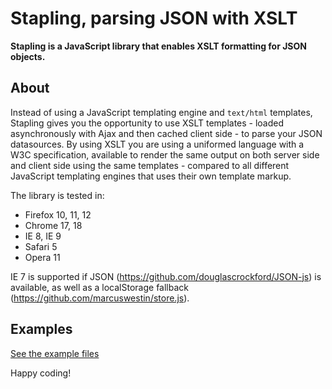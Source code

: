 # Stapling, parsing JSON with XSLT
**Stapling is a JavaScript library that enables XSLT formatting for JSON objects.**

## About
Instead of using a JavaScript templating engine and `text/html` templates, Stapling gives you the opportunity to use XSLT templates - loaded asynchronously with Ajax and then cached client side - to parse your JSON datasources. By using XSLT you are using a uniformed language with a W3C specification, available to render the same output on both server side and client side using the same templates - compared to all different JavaScript templating engines that uses their own template markup.

The library is tested in:

* Firefox 10, 11, 12
* Chrome 17, 18
* IE 8, IE 9
* Safari 5
* Opera 11

IE 7 is supported if JSON (https://github.com/douglascrockford/JSON-js) is available, as well as a localStorage fallback (https://github.com/marcuswestin/store.js).

## Examples
<a href="https://github.com/WelcomWeb/Stapling/tree/master/examples">See the example files</a>

Happy coding!
